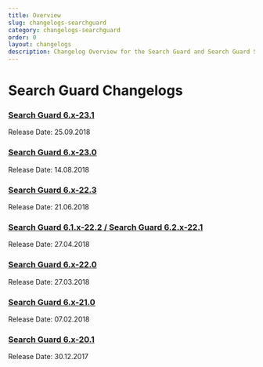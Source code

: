 ```yaml
---
title: Overview
slug: changelogs-searchguard
category: changelogs-searchguard
order: 0
layout: changelogs
description: Changelog Overview for the Search Guard and Search Guard SSL
---
```


<!---
Copryight 2010 floragunn GmbH
-->

# Search Guard Changelogs

### [Search Guard 6.x-23.1](changelog_searchguard_6_x_23_1.md)

Release Date: 25.09.2018


### [Search Guard 6.x-23.0](changelog_searchguard_6_x_23_0.md)

Release Date: 14.08.2018


### [Search Guard 6.x-22.3](changelog_searchguard_6_x_22_3.md)

Release Date: 21.06.2018

### [Search Guard 6.1.x-22.2 / Search Guard 6.2.x-22.1](changelog_searchguard_6_x_22_1_2.md)

Release Date: 27.04.2018

### [Search Guard 6.x-22.0](changelog_searchguard_6_x_22_0.md)

Release Date: 27.03.2018

### [Search Guard 6.x-21.0](changelog_searchguard_6_x_21_0.md)

Release Date: 07.02.2018

### [Search Guard 6.x-20.1](changelog_searchguard_6_x_20_1.md)

Release Date: 30.12.2017

